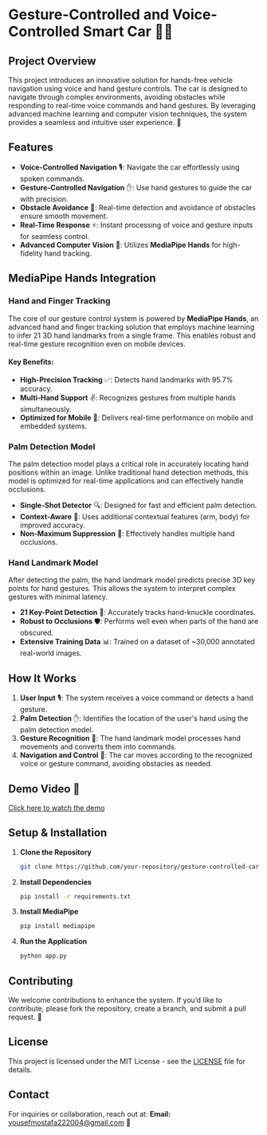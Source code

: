 # Gesture-Controlled and Voice-Controlled Smart Car 🚗💡

## Project Overview
This project introduces an innovative solution for hands-free vehicle navigation using voice and hand gesture controls. The car is designed to navigate through complex environments, avoiding obstacles while responding to real-time voice commands and hand gestures. By leveraging advanced machine learning and computer vision techniques, the system provides a seamless and intuitive user experience. 🤖

## Features
- **Voice-Controlled Navigation** 🎙️: Navigate the car effortlessly using spoken commands.
- **Gesture-Controlled Navigation** ✋: Use hand gestures to guide the car with precision.
- **Obstacle Avoidance** 🚧: Real-time detection and avoidance of obstacles ensure smooth movement.
- **Real-Time Response** ⚡: Instant processing of voice and gesture inputs for seamless control.
- **Advanced Computer Vision** 👀: Utilizes **MediaPipe Hands** for high-fidelity hand tracking.

## MediaPipe Hands Integration

### Hand and Finger Tracking
The core of our gesture control system is powered by **MediaPipe Hands**, an advanced hand and finger tracking solution that employs machine learning to infer 21 3D hand landmarks from a single frame. This enables robust and real-time gesture recognition even on mobile devices.

#### Key Benefits:
- **High-Precision Tracking** ✅: Detects hand landmarks with 95.7% accuracy.
- **Multi-Hand Support** ✌️: Recognizes gestures from multiple hands simultaneously.
- **Optimized for Mobile** 📱: Delivers real-time performance on mobile and embedded systems.

### Palm Detection Model
The palm detection model plays a critical role in accurately locating hand positions within an image. Unlike traditional hand detection methods, this model is optimized for real-time applications and can effectively handle occlusions.

- **Single-Shot Detector** 🔍: Designed for fast and efficient palm detection.
- **Context-Aware** 🧠: Uses additional contextual features (arm, body) for improved accuracy.
- **Non-Maximum Suppression** 🚀: Effectively handles multiple hand occlusions.

### Hand Landmark Model
After detecting the palm, the hand landmark model predicts precise 3D key points for hand gestures. This allows the system to interpret complex gestures with minimal latency.

- **21 Key-Point Detection** 🎯: Accurately tracks hand-knuckle coordinates.
- **Robust to Occlusions** 🛡️: Performs well even when parts of the hand are obscured.
- **Extensive Training Data** 📊: Trained on a dataset of ~30,000 annotated real-world images.

## How It Works
1. **User Input** 🎙️: The system receives a voice command or detects a hand gesture.
2. **Palm Detection** ✋: Identifies the location of the user's hand using the palm detection model.
3. **Gesture Recognition** 🤖: The hand landmark model processes hand movements and converts them into commands.
4. **Navigation and Control** 🚗: The car moves according to the recognized voice or gesture command, avoiding obstacles as needed.

## Demo Video 🎥
[Click here to watch the demo](video/demo.mp4)


## Setup & Installation

1. **Clone the Repository**
   ```bash
   git clone https://github.com/your-repository/gesture-controlled-car.git
   ```

2. **Install Dependencies**
   ```bash
   pip install -r requirements.txt
   ```

3. **Install MediaPipe**
   ```bash
   pip install mediapipe
   ```

4. **Run the Application**
   ```bash
   python app.py
   ```

## Contributing
We welcome contributions to enhance the system. If you’d like to contribute, please fork the repository, create a branch, and submit a pull request. 🤝

## License
This project is licensed under the MIT License - see the [LICENSE](LICENSE) file for details.

## Contact
For inquiries or collaboration, reach out at:
**Email:** yousefmostafa222004@gmail.com 📧

